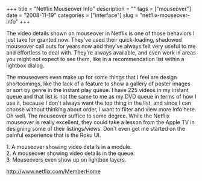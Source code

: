 +++
title = "Netflix Mouseover Info"
description = ""
tags = ["mouseover"]
date = "2008-11-19"
categories = ["interface"]
slug = "netflix-mouseover-info"
+++


<p>The video details shown on mouseover in Netflix is one of those behaviors I just take for granted now. They've used their quick-loading, shadowed mouseover call outs for years now and they've always felt very useful to me and effortless to deal with. They're always available, and even work in areas you might not expect to see them, like in a recommendation list within a lightbox dialog. </p>
<p>The mouseovers even make up for some things that I feel are design shortcomings, like the lack of a feature to show a gallery of poster images or sort by genre in the instant play queue. I have 225 videos in my instant queue and that list is not the same to me as my DVD queue in terms of how I use it, because I don't always want the top thing in the list, and since I can choose without thinking about order, I want to filter and view more info here. Oh well. The mouseover suffice to some degree. While the Netflix mouseover is really excellent, they could take a lesson from the Apple TV in designing some of their listings/views. Don't even get me started on the painful experience that is the Roku UI.</p>
<div id="screens-full" class="clear"><div class="caption">1. A mouseover showing video details in a module.</div><div class="fullimg clear"><a href="//konigi.com/media/interface/netflix-mouseover-info-1.png" class="group" rel="group" title="1. A mouseover showing video details in a module."><img src="//konigi.com/media/interface/netflix-mouseover-info-1.png" alt="" class="img-responsive"></a></div></div><div id="screens-full" class="clear"><div class="caption">2. A mouseover showing video details in the queue.</div><div class="fullimg clear"><a href="//konigi.com/media/interface/netflix-mouseover-info-2.png" class="group" rel="group" title="2. A mouseover showing video details in the queue."><img src="//konigi.com/media/interface/netflix-mouseover-info-2.png" alt="" class="img-responsive"></a></div></div><div id="screens-full" class="clear"><div class="caption">3. Mouseovers even show up on lightbox layers. </div><div class="fullimg clear"><a href="//konigi.com/media/interface/netflix-mouseover-info-3.png" class="group" rel="group" title="3. Mouseovers even show up on lightbox layers. "><img src="//konigi.com/media/interface/netflix-mouseover-info-3.png" alt="" class="img-responsive"></a></div></div>        
<p><a href="http://www.netflix.com/MemberHome">http://www.netflix.com/MemberHome</a></p>

